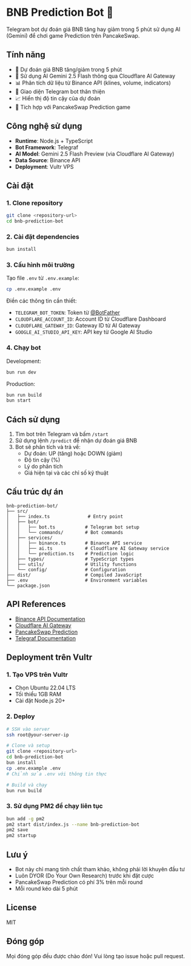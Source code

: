 # BNB Prediction Bot 🤖

Telegram bot dự đoán giá BNB tăng hay giảm trong 5 phút sử dụng AI (Gemini) để chơi game Prediction trên PancakeSwap.

## Tính năng

- 🔮 Dự đoán giá BNB tăng/giảm trong 5 phút
- 🤖 Sử dụng AI Gemini 2.5 Flash thông qua Cloudflare AI Gateway
- 📊 Phân tích dữ liệu từ Binance API (klines, volume, indicators)
- 💬 Giao diện Telegram bot thân thiện
- 📈 Hiển thị độ tin cậy của dự đoán
- 🎯 Tích hợp với PancakeSwap Prediction game

## Công nghệ sử dụng

- **Runtime**: Node.js + TypeScript
- **Bot Framework**: Telegraf
- **AI Model**: Gemini 2.5 Flash Preview (via Cloudflare AI Gateway)
- **Data Source**: Binance API
- **Deployment**: Vultr VPS

## Cài đặt

### 1. Clone repository

```bash
git clone <repository-url>
cd bnb-prediction-bot
```

### 2. Cài đặt dependencies

```bash
bun install
```

### 3. Cấu hình môi trường

Tạo file `.env` từ `.env.example`:

```bash
cp .env.example .env
```

Điền các thông tin cần thiết:

- `TELEGRAM_BOT_TOKEN`: Token từ [@BotFather](https://t.me/botfather)
- `CLOUDFLARE_ACCOUNT_ID`: Account ID từ Cloudflare Dashboard
- `CLOUDFLARE_GATEWAY_ID`: Gateway ID từ AI Gateway
- `GOOGLE_AI_STUDIO_API_KEY`: API key từ Google AI Studio

### 4. Chạy bot

Development:
```bash
bun run dev
```

Production:
```bash
bun run build
bun start
```

## Cách sử dụng

1. Tìm bot trên Telegram và bấm `/start`
2. Sử dụng lệnh `/predict` để nhận dự đoán giá BNB
3. Bot sẽ phân tích và trả về:
   - Dự đoán: UP (tăng) hoặc DOWN (giảm)
   - Độ tin cậy (%)
   - Lý do phân tích
   - Giá hiện tại và các chỉ số kỹ thuật

## Cấu trúc dự án

```
bnb-prediction-bot/
├── src/
│   ├── index.ts              # Entry point
│   ├── bot/
│   │   ├── bot.ts           # Telegram bot setup
│   │   └── commands/        # Bot commands
│   ├── services/
│   │   ├── binance.ts       # Binance API service
│   │   ├── ai.ts            # Cloudflare AI Gateway service
│   │   └── prediction.ts    # Prediction logic
│   ├── types/               # TypeScript types
│   ├── utils/               # Utility functions
│   └── config/              # Configuration
├── dist/                    # Compiled JavaScript
├── .env                     # Environment variables
└── package.json
```

## API References

- [Binance API Documentation](https://developers.binance.com/docs/binance-spot-api-docs/rest-api)
- [Cloudflare AI Gateway](https://developers.cloudflare.com/ai-gateway/)
- [PancakeSwap Prediction](https://docs.pancakeswap.finance/play/prediction)
- [Telegraf Documentation](https://telegraf.js.org/)

## Deployment trên Vultr

### 1. Tạo VPS trên Vultr

- Chọn Ubuntu 22.04 LTS
- Tối thiểu 1GB RAM
- Cài đặt Node.js 20+

### 2. Deploy

```bash
# SSH vào server
ssh root@your-server-ip

# Clone và setup
git clone <repository-url>
cd bnb-prediction-bot
bun install
cp .env.example .env
# Chỉnh sửa .env với thông tin thực

# Build và chạy
bun run build
```

### 3. Sử dụng PM2 để chạy liên tục

```bash
bun add -g pm2
pm2 start dist/index.js --name bnb-prediction-bot
pm2 save
pm2 startup
```

## Lưu ý

- Bot này chỉ mang tính chất tham khảo, không phải lời khuyên đầu tư
- Luôn DYOR (Do Your Own Research) trước khi đặt cược
- PancakeSwap Prediction có phí 3% trên mỗi round
- Mỗi round kéo dài 5 phút

## License

MIT

## Đóng góp

Mọi đóng góp đều được chào đón! Vui lòng tạo issue hoặc pull request.

